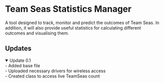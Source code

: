 # Team Seas Statistics Manager
A tool designed to track, monitor and predict the outcomes of Team Seas. In addition, it will also provide useful statistics for calculating different outcomes and visualising them.





## Updates
<details open>
    <summary>Update 0.1</summary>
    - Added base file <br>
    - Uploaded necessary drivers for wireless access <br>
    - Created class to access live TeamSeas count <br>
</details>
